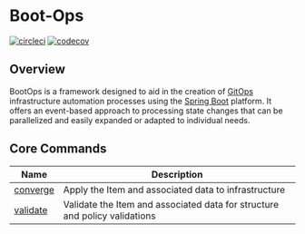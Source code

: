# Boot-Ops
[![circleci](https://circleci.com/gh/kirksc1/boot-ops.svg?style=svg)](https://circleci.com/gh/kirksc1/boot-ops)
[![codecov](https://codecov.io/gh/kirksc1/boot-ops/branch/main/graph/badge.svg?token=d2IyjyL7FW)](https://codecov.io/gh/kirksc1/boot-ops)
## Overview
BootOps is a framework designed to aid in the creation of [GitOps][gitops] 
infrastructure automation processes using the [Spring Boot][springboot] platform.
It offers an event-based approach to processing state changes that can be parallelized
and easily expanded or adapted to individual needs.

## Core Commands
| Name | Description |
|---|---|
| [converge][converge] | Apply the Item and associated data to infrastructure |
| [validate][validate] | Validate the Item and associated data for structure and policy validations |

[gitops]: https://about.gitlab.com/topics/gitops/
[springboot]: https://spring.io/projects/spring-boot/
[converge]: docs/CONVERGE.md
[validate]: docs/VALIDATE.md
